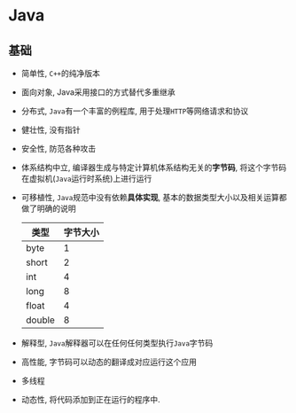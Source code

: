 # Java



## 基础

* 简单性, `C++`的纯净版本

* 面向对象, Java采用接口的方式替代多重继承

* 分布式, `Java`有一个丰富的例程库, 用于处理`HTTP`等网络请求和协议

* 健壮性, 没有指针

* 安全性, 防范各种攻击

* 体系结构中立, 编译器生成与特定计算机体系结构无关的**字节码**, 将这个字节码在虚拟机(`Java`运行时系统)上进行运行

* 可移植性, `Java`规范中没有依赖**具体实现**, 基本的数据类型大小以及相关运算都做了明确的说明

  | 类型   | 字节大小 |
  | ------ | -------- |
  | byte   | 1        |
  | short  | 2        |
  | int    | 4        |
  | long   | 8        |
  | float  | 4        |
  | double | 8        |
  
* 解释型, `Java`解释器可以在任何任何类型执行`Java`字节码

* 高性能, 字节码可以动态的翻译成对应运行这个应用

* 多线程

* 动态性, 将代码添加到正在运行的程序中.



### 

